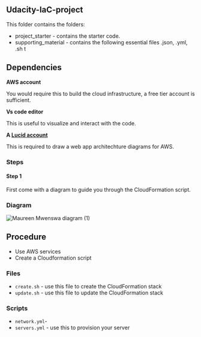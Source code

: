 ## Udacity-IaC-project

This folder contains the folders:
*  project_starter - contains the starter code.
*  supporting_material - contains the following essential files .json, .yml, .sh t

## Dependencies

**AWS account**

You would require this to build the cloud infrastructure, a free tier account is sufficient.


**Vs code editor**

This is useful to visualize and interact with the code.

**A [Lucid account](https://www.lucidchart.com)**

This is required to draw a web app architechture diagrams for AWS.

### Steps
#### Step 1

First come with a diagram to guide you through the CloudFormation script.

### Diagram
        
![Maureen Mwenswa diagram (1)](https://user-images.githubusercontent.com/84717663/187095613-d9d4004e-b6cf-448a-8cdc-4c0a7a79e2a2.jpeg)



## Procedure

* Use AWS services
* Create a Cloudformation script  

### Files

* `create.sh` - use this file to create the CloudFormation stack
* `update.sh` - use this file to update the CloudFormation stack

### Scripts
* `network.yml`-
* `servers.yml` - use this to provision your server
